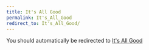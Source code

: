 ```yaml
---
title: It's All Good
permalink: It's_All_Good
redirect_to: It's_All_Good/
---
```


You should automatically be redirected to [It's All Good](It's_All_Good/)
